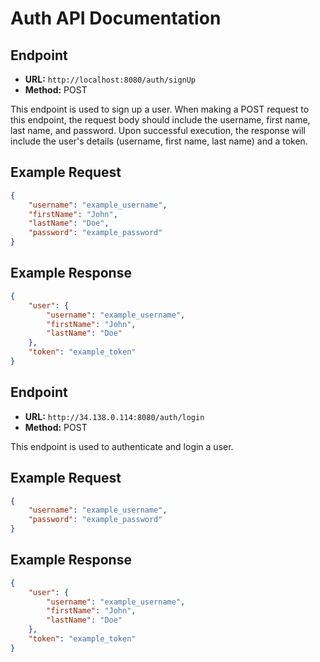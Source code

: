 # Auth API Documentation

## Endpoint

- **URL:** `http://localhost:8080/auth/signUp`
- **Method:** POST

This endpoint is used to sign up a user. When making a POST request to this endpoint, the request body should include the username, first name, last name, and password. Upon successful execution, the response will include the user's details (username, first name, last name) and a token.

## Example Request

```json
{
    "username": "example_username",
    "firstName": "John",
    "lastName": "Doe",
    "password": "example_password"
}
```

## Example Response
```json 
{
    "user": {
        "username": "example_username",
        "firstName": "John",
        "lastName": "Doe"
    },
    "token": "example_token"
}
```
## Endpoint

- **URL:** `http://34.138.0.114:8080/auth/login`
- **Method:** POST

This endpoint is used to authenticate and login a user.

## Example Request

```json
{
    "username": "example_username",
    "password": "example_password"
}
```

## Example Response
```json 
{
    "user": {
        "username": "example_username",
        "firstName": "John",
        "lastName": "Doe"
    },
    "token": "example_token"
}
```
